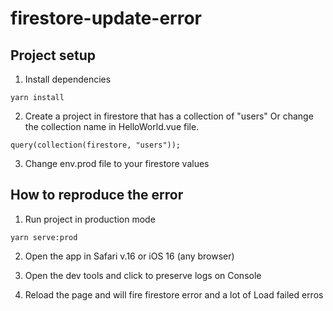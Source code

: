 # firestore-update-error

## Project setup

1. Install dependencies

```
yarn install
```

2. Create a project in firestore that has a collection of "users"
   Or change the collection name in HelloWorld.vue file.

```
query(collection(firestore, "users"));
```

3. Change env.prod file to your firestore values

## How to reproduce the error

1. Run project in production mode

```
yarn serve:prod
```

2. Open the app in Safari v.16 or iOS 16 (any browser)

3. Open the dev tools and click to preserve logs on Console

4. Reload the page and will fire firestore error and a lot of Load failed erros

